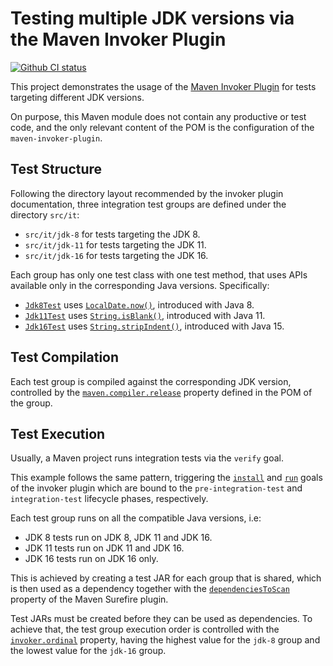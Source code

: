 # Testing multiple JDK versions via the Maven Invoker Plugin

[![Github CI status](https://github.com/scordio/invoker-plugin-example/actions/workflows/main.yml/badge.svg?branch=main)](https://github.com/scordio/invoker-plugin-example/actions/workflows/main.yml?query=branch%3Amain)

This project demonstrates the usage of the [Maven Invoker Plugin](https://maven.apache.org/plugins/maven-invoker-plugin/)
for tests targeting different JDK versions.

On purpose, this Maven module does not contain any productive or test code, and the only relevant content of the POM is the configuration of the `maven-invoker-plugin`.

## Test Structure

Following the directory layout recommended by the invoker plugin documentation, three integration test groups are defined under the directory `src/it`:
 * `src/it/jdk-8` for tests targeting the JDK 8.
 * `src/it/jdk-11` for tests targeting the JDK 11.
 * `src/it/jdk-16` for tests targeting the JDK 16.

Each group has only one test class with one test method, that uses APIs available only in the corresponding Java versions. Specifically:
* [`Jdk8Test`](src/it/jdk-8/src/test/java/maven/invoker/jdk8/Jdk8Test.java) uses [`LocalDate.now()`](https://docs.oracle.com/javase/8/docs/api/java/time/LocalDate.html#now--), introduced with Java 8.
* [`Jdk11Test`](src/it/jdk-11/src/test/java/maven/invoker/jdk11/Jdk11Test.java) uses [`String.isBlank()`](https://docs.oracle.com/en/java/javase/11/docs/api/java.base/java/lang/String.html#isBlank()), introduced with Java 11.
* [`Jdk16Test`](src/it/jdk-16/src/test/java/maven/invoker/jdk16/Jdk16Test.java) uses [`String.stripIndent()`](https://docs.oracle.com/en/java/javase/16/docs/api/java.base/java/lang/String.html#stripIndent()), introduced with Java 15.

## Test Compilation

Each test group is compiled against the corresponding JDK version, controlled by the [`maven.compiler.release`](https://maven.apache.org/plugins/maven-compiler-plugin/compile-mojo.html#release) property defined in the POM of the group.

## Test Execution

Usually, a Maven project runs integration tests via the `verify` goal.

This example follows the same pattern, triggering the [`install`](https://maven.apache.org/plugins/maven-invoker-plugin/install-mojo.html) and [`run`](https://maven.apache.org/plugins/maven-invoker-plugin/run-mojo.html) goals of the invoker plugin which are bound to the `pre-integration-test` and `integration-test` lifecycle phases, respectively. 

Each test group runs on all the compatible Java versions, i.e:
* JDK 8 tests run on JDK 8, JDK 11 and JDK 16.
* JDK 11 tests run on JDK 11 and JDK 16.
* JDK 16 tests run on JDK 16 only.

This is achieved by creating a test JAR for each group that is shared, which is then used as a dependency together with the [`dependenciesToScan`](https://maven.apache.org/surefire/maven-surefire-plugin/test-mojo.html#dependenciesToScan) property of the Maven Surefire plugin.

Test JARs must be created before they can be used as dependencies. To achieve that, the test group execution order is controlled with the [`invoker.ordinal`](https://maven.apache.org/plugins/maven-invoker-plugin/run-mojo.html#invokerPropertiesFile) property, having the highest value for the `jdk-8` group and the lowest value for the `jdk-16` group.
